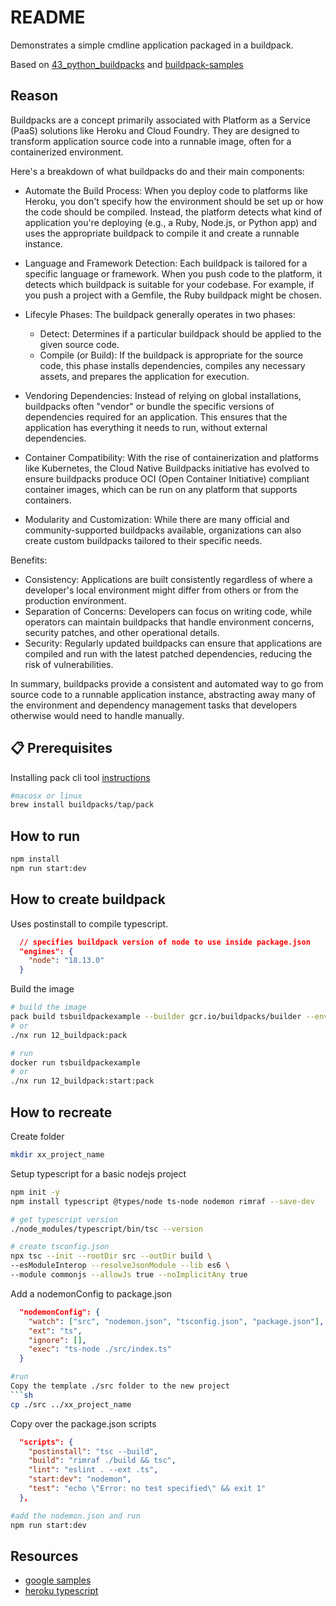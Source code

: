 # README

Demonstrates a simple cmdline application packaged in a buildpack.  

Based on [43_python_buildpacks](https://github.com/chrisguest75/docker_build_examples/tree/master/43_python_buildpacks) and [buildpack-samples](https://github.com/GoogleCloudPlatform/buildpack-samples)  

## Reason

Buildpacks are a concept primarily associated with Platform as a Service (PaaS) solutions like Heroku and Cloud Foundry. They are designed to transform application source code into a runnable image, often for a containerized environment.  

Here's a breakdown of what buildpacks do and their main components:

* Automate the Build Process: When you deploy code to platforms like Heroku, you don't specify how the environment should be set up or how the code should be compiled. Instead, the platform detects what kind of application you're deploying (e.g., a Ruby, Node.js, or Python app) and uses the appropriate buildpack to compile it and create a runnable instance.  

* Language and Framework Detection: Each buildpack is tailored for a specific language or framework. When you push code to the platform, it detects which buildpack is suitable for your codebase. For example, if you push a project with a Gemfile, the Ruby buildpack might be chosen.  

* Lifecyle Phases: The buildpack generally operates in two phases:
  * Detect: Determines if a particular buildpack should be applied to the given source code.
  * Compile (or Build): If the buildpack is appropriate for the source code, this phase installs dependencies, compiles any necessary assets, and prepares the application for execution.  

* Vendoring Dependencies: Instead of relying on global installations, buildpacks often "vendor" or bundle the specific versions of dependencies required for an application. This ensures that the application has everything it needs to run, without external dependencies.  

* Container Compatibility: With the rise of containerization and platforms like Kubernetes, the Cloud Native Buildpacks initiative has evolved to ensure buildpacks produce OCI (Open Container Initiative) compliant container images, which can be run on any platform that supports containers.  

* Modularity and Customization: While there are many official and community-supported buildpacks available, organizations can also create custom buildpacks tailored to their specific needs.

Benefits:

* Consistency: Applications are built consistently regardless of where a developer's local environment might differ from others or from the production environment.
* Separation of Concerns: Developers can focus on writing code, while operators can maintain buildpacks that handle environment concerns, security patches, and other operational details.
* Security: Regularly updated buildpacks can ensure that applications are compiled and run with the latest patched dependencies, reducing the risk of vulnerabilities.

In summary, buildpacks provide a consistent and automated way to go from source code to a runnable application instance, abstracting away many of the environment and dependency management tasks that developers otherwise would need to handle manually.

## 📋 Prerequisites

Installing pack cli tool [instructions](https://buildpacks.io/docs/tools/pack/)

```sh
#macosx or linux 
brew install buildpacks/tap/pack
```

## How to run

```sh
npm install
npm run start:dev
```

## How to create buildpack

Uses postinstall to compile typescript.  

```json
  // specifies buildpack version of node to use inside package.json  
  "engines": {
    "node": "18.13.0"
  } 
```

Build the image

```sh
# build the image
pack build tsbuildpackexample --builder gcr.io/buildpacks/builder --env GOOGLE_ENTRYPOINT="node ./build/index.js"  
# or 
./nx run 12_buildpack:pack

# run 
docker run tsbuildpackexample
# or
./nx run 12_buildpack:start:pack
```

## How to recreate

Create folder  

```sh
mkdir xx_project_name
```

Setup typescript for a basic nodejs project

```sh
npm init -y   
npm install typescript @types/node ts-node nodemon rimraf --save-dev  

# get typescript version
./node_modules/typescript/bin/tsc --version 

# create tsconfig.json
npx tsc --init --rootDir src --outDir build \
--esModuleInterop --resolveJsonModule --lib es6 \
--module commonjs --allowJs true --noImplicitAny true
```

Add a nodemonConfig to package.json

```json
  "nodemonConfig": {
    "watch": ["src", "nodemon.json", "tsconfig.json", "package.json"],
    "ext": "ts",
    "ignore": [],
    "exec": "ts-node ./src/index.ts"
  }
```

```sh
#run
Copy the template ./src folder to the new project
```sh
cp ./src ../xx_project_name
```

Copy over the package.json scripts

```json
  "scripts": {
    "postinstall": "tsc --build",
    "build": "rimraf ./build && tsc",
    "lint": "eslint . --ext .ts",
    "start:dev": "nodemon",
    "test": "echo \"Error: no test specified\" && exit 1"
  },
```

```sh
#add the nodemon.json and run
npm run start:dev
```

## Resources

* [google samples](https://github.com/GoogleCloudPlatform/buildpack-samples)  
* [heroku typescript](https://github.com/heroku/buildpacks-nodejs/blob/main/buildpacks/typescript/README.md)  
